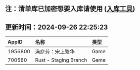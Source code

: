 ## 注：清单库已加密想要入库请使用 ([入库工具](https://github.com/BlankTMing/ManifestAutoUpdate/releases))

## 更新时间：2024-09-26 22:25:23
| AppID | 名称 | 类型  |
| :-------------------- | :----------------------------- | :----------- |
| 1956800 | 满庭芳：宋上繁华| Game |
| 700580 | Rust - Staging Branch| Game |
